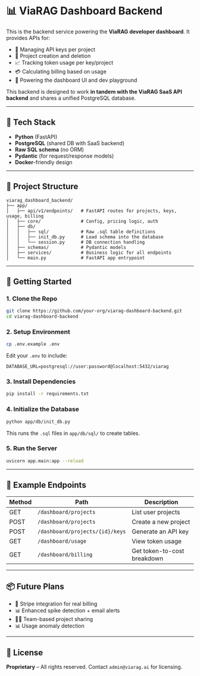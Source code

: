 # 📊 ViaRAG Dashboard Backend

This is the backend service powering the **ViaRAG developer dashboard**. It provides APIs for:

* 🔐 Managing API keys per project
* 📁 Project creation and deletion
* 📈 Tracking token usage per key/project
* 💳 Calculating billing based on usage
* 🧺 Powering the dashboard UI and dev playground

This backend is designed to work **in tandem with the ViaRAG SaaS API backend** and shares a unified PostgreSQL database.

---

## 🧱 Tech Stack

* **Python** (FastAPI)
* **PostgreSQL** (shared DB with SaaS backend)
* **Raw SQL schema** (no ORM)
* **Pydantic** (for request/response models)
* **Docker**-friendly design

---

## 📂 Project Structure

```
viarag_dashboard_backend/
├── app/
│   ├── api/v1/endpoints/   # FastAPI routes for projects, keys, usage, billing
│   ├── core/               # Config, pricing logic, auth
│   ├── db/
│   │   ├── sql/            # Raw .sql table definitions
│   │   ├── init_db.py      # Load schema into the database
│   │   └── session.py      # DB connection handling
│   ├── schemas/            # Pydantic models
│   ├── services/           # Business logic for all endpoints
│   └── main.py             # FastAPI app entrypoint
```

---

## 🚀 Getting Started

### 1. Clone the Repo

```bash
git clone https://github.com/your-org/viarag-dashboard-backend.git
cd viarag-dashboard-backend
```

### 2. Setup Environment

```bash
cp .env.example .env
```

Edit your `.env` to include:

```
DATABASE_URL=postgresql://user:password@localhost:5432/viarag
```

### 3. Install Dependencies

```bash
pip install -r requirements.txt
```

### 4. Initialize the Database

```bash
python app/db/init_db.py
```

This runs the `.sql` files in `app/db/sql/` to create tables.

### 5. Run the Server

```bash
uvicorn app.main:app --reload
```

---

## 🔪 Example Endpoints

| Method | Path                            | Description                 |
| ------ | ------------------------------- | --------------------------- |
| GET    | `/dashboard/projects`           | List user projects          |
| POST   | `/dashboard/projects`           | Create a new project        |
| POST   | `/dashboard/projects/{id}/keys` | Generate an API key         |
| GET    | `/dashboard/usage`              | View token usage            |
| GET    | `/dashboard/billing`            | Get token-to-cost breakdown |

---

## 📦 Future Plans

* 🔄 Stripe integration for real billing
* 📊 Enhanced spike detection + email alerts
* 🧑‍🏫 Team-based project sharing
* 📊 Usage anomaly detection

---

## 📜 License

**Proprietary** – All rights reserved. Contact `admin@viarag.ai` for licensing.
